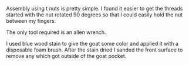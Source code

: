 Assembly using t nuts is pretty simple. I found it easier to get the threads started with the nut rotated 90 degrees so that I could easily hold the nut between my fingers.

The only tool required is an allen wrench. 

I used blue wood stain to give the goat some color and applied it with a disposable foam brush. After the stain dried I sanded the front surface to remove any which got outside of the goat pocket.
